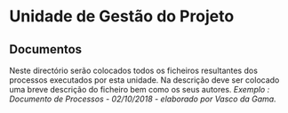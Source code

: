 # Unidade de Gestão do Projeto
## Documentos
Neste directório serão colocados todos os ficheiros resultantes dos processos executados por esta unidade.
Na descrição deve ser colocado uma breve descrição do ficheiro bem como os seus autores.
 *Exemplo : Documento de Processos - 02/10/2018 - elaborado por Vasco da Gama.*
